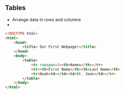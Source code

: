 ## Tables
- Arrange data in rows and columns
- 
```HTML
<!DOCTYPE html>
<html>
	<head>
		<title> Our First Webpage!</title>
	</head>
	<body>
		<table>
			<tr rowspan=2><th>Names</th></tr>
			<tr><th>First Name</th><th>Last Name</th>
			<tr>Noah<td></td><td>St. Jean</td></tr>
		</table>
	</body>
</html>
```
